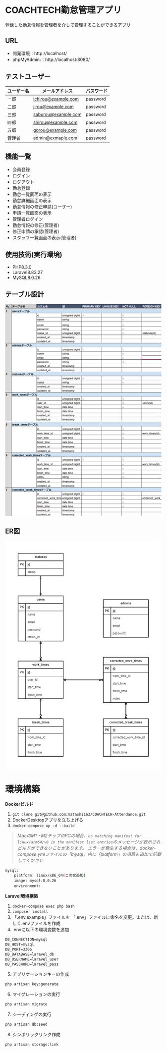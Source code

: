 # COACHTECH勤怠管理アプリ
登録した勤怠情報を管理者を介して管理することができるアプリ

## URL
- 開発環境：http://localhost/
- phpMyAdmin:：http://localhost:8080/

## テストユーザー
| ユーザー名 | メールアドレス | パスワード | 
| ---------- | -------------- | ---------- | 
| 一郎       | ichirou@example.com | password   | 
| 二郎       | jirou@example.com   | password   | 
| 三郎       | saburou@example.com | password   | 
| 四郎       | shirou@example.com  | password   | 
| 五郎       | gorou@example.com   | password   | 
| 管理者     | admin@exmaple.com   | password   | 

## 機能一覧
- 会員登録
- ログイン
- ログアウト
- 勤怠登録
- 勤怠一覧画面の表示
- 勤怠詳細画面の表示
- 勤怠情報の修正申請(ユーザー)
- 申請一覧画面の表示
- 管理者ログイン
- 勤怠情報の修正(管理者)
- 修正申請の承認(管理者)
- スタッフ一覧画面の表示(管理者)

## 使用技術(実行環境)
- PHP8.3.0
- Laravel8.83.27
- MySQL8.0.26

## テーブル設計
![alt](table1.png)
![alt](table2.png)

## ER図
![alt](er.png)

# 環境構築
**Dockerビルド**
1. `git clone git@github.com:matashi163/COACHTECH-Attendance.git`
2. DockerDesktopアプリを立ち上げる
3. `docker-compose up -d --build`

> *MacのM1・M2チップのPCの場合、`no matching manifest for linux/arm64/v8 in the manifest list entries`のメッセージが表示されビルドができないことがあります。
エラーが発生する場合は、docker-compose.ymlファイルの「mysql」内に「platform」の項目を追加で記載してください*
``` bash
mysql:
    platform: linux/x86_64(この文追加)
    image: mysql:8.0.26
    environment:
```

**Laravel環境構築**
1. `docker-compose exec php bash`
2. `composer install`
3. 「.env.example」ファイルを 「.env」ファイルに命名を変更。または、新しく.envファイルを作成
4. .envに以下の環境変数を追加
``` text
DB_CONNECTION=mysql
DB_HOST=mysql
DB_PORT=3306
DB_DATABASE=laravel_db
DB_USERNAME=laravel_user
DB_PASSWORD=laravel_pass
```
5. アプリケーションキーの作成
``` bash
php artisan key:generate
```

6. マイグレーションの実行
``` bash
php artisan migrate
```

7. シーディングの実行
``` bash
php artisan db:seed
```

8. シンボリックリンク作成
``` bash
php artisan storage:link
```
